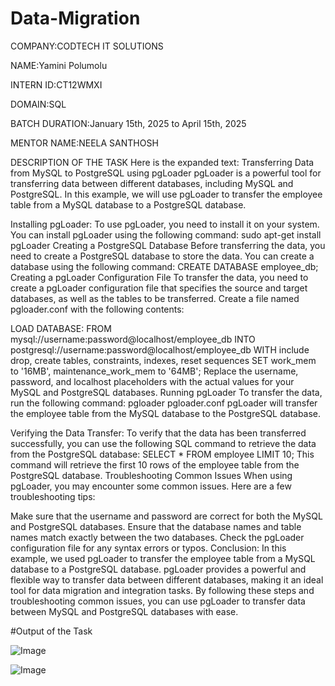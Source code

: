 # Data-Migration

COMPANY:CODTECH IT SOLUTIONS

NAME:Yamini Polumolu

INTERN ID:CT12WMXI

DOMAIN:SQL

BATCH DURATION:January 15th, 2025 to April 15th, 2025

MENTOR NAME:NEELA SANTHOSH

DESCRIPTION OF THE TASK Here is the expanded text: Transferring Data from MySQL to PostgreSQL using pgLoader pgLoader is a powerful tool for transferring data between different databases, including MySQL and PostgreSQL. In this example, we will use pgLoader to transfer the employee table from a MySQL database to a PostgreSQL database.

Installing pgLoader: To use pgLoader, you need to install it on your system. You can install pgLoader using the following command: sudo apt-get install pgLoader Creating a PostgreSQL Database Before transferring the data, you need to create a PostgreSQL database to store the data. You can create a database using the following command: CREATE DATABASE employee_db; Creating a pgLoader Configuration File To transfer the data, you need to create a pgLoader configuration file that specifies the source and target databases, as well as the tables to be transferred. Create a file named pgloader.conf with the following contents:

LOAD DATABASE: FROM mysql://username:password@localhost/employee_db INTO postgresql://username:password@localhost/employee_db WITH include drop, create tables, constraints, indexes, reset sequences SET work_mem to '16MB', maintenance_work_mem to '64MB'; Replace the username, password, and localhost placeholders with the actual values for your MySQL and PostgreSQL databases. Running pgLoader To transfer the data, run the following command: pgloader pgloader.conf pgLoader will transfer the employee table from the MySQL database to the PostgreSQL database.

Verifying the Data Transfer: To verify that the data has been transferred successfully, you can use the following SQL command to retrieve the data from the PostgreSQL database: SELECT * FROM employee LIMIT 10; This command will retrieve the first 10 rows of the employee table from the PostgreSQL database. Troubleshooting Common Issues When using pgLoader, you may encounter some common issues. Here are a few troubleshooting tips:

Make sure that the username and password are correct for both the MySQL and PostgreSQL databases.
Ensure that the database names and table names match exactly between the two databases.
Check the pgLoader configuration file for any syntax errors or typos.
Conclusion: In this example, we used pgLoader to transfer the employee table from a MySQL database to a PostgreSQL database. pgLoader provides a powerful and flexible way to transfer data between different databases, making it an ideal tool for data migration and integration tasks. By following these steps and troubleshooting common issues, you can use pgLoader to transfer data between MySQL and PostgreSQL databases with ease.

#Output of the Task

![Image](https://github.com/user-attachments/assets/2e1d5c86-2410-424f-9c0b-f93501a2aab3)

![Image](https://github.com/user-attachments/assets/a5cc8905-3740-412d-96df-331f5fe78078)
